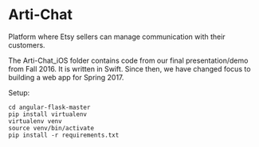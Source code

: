 # Arti-Chat

Platform where Etsy sellers can manage communication with their customers.

The Arti-Chat_iOS folder contains code from our final presentation/demo from Fall 2016. It is written in Swift. Since then, we have changed focus to building a web app for Spring 2017.


Setup:
```
cd angular-flask-master
pip install virtualenv
virtualenv venv
source venv/bin/activate
pip install -r requirements.txt
```
